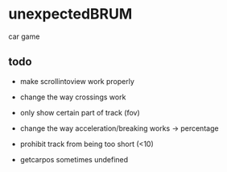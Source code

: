 # unexpectedBRUM
car game

## todo

- make scrollintoview work properly
- change the way crossings work
- only show certain part of track (fov)
- change the way acceleration/breaking works -> percentage
- prohibit track from being too short (<10)
 
 - getcarpos sometimes undefined